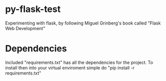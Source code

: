 # py-flask-test
Experimenting with flask, by following Miguel Grinberg's book called "Flask Web Development"

# Dependencies
Included "requirements.txt" has all the dependencies for the project.  To install then into your virtual enviroment simple do
"pip install -r requirements.txt"
